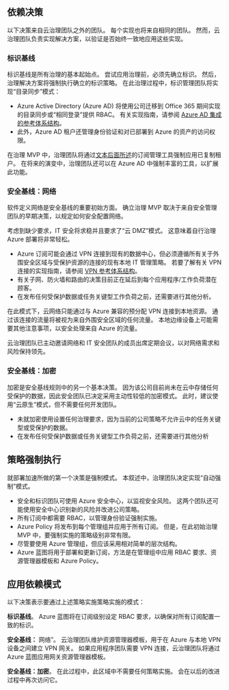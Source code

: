 <!-- TEMPLATE FILE - DO NOT ADD METADATA -->

## <a name="dependent-decisions"></a>依赖决策

以下决策来自云治理团队之外的团队。 每个实现也将来自相同的团队。 然而，云治理团队负责实现解决方案，以验证是否始终一致地应用这些实现。

### <a name="identity-baseline"></a>标识基线

标识基线是所有治理的基本起始点。 尝试应用治理前，必须先确立标识。 然后，治理解决方案将强制执行确立的标识策略。
在此治理过程中，标识管理团队将实现“目录同步”模式：

- Azure Active Directory (Azure AD) 将使用公司迁移到 Office 365 期间实现的目录同步或“相同登录”提供 RBAC。 有关实现指南，请参阅 [Azure AD 集成的参考体系结构](/azure/architecture/reference-architectures/identity/azure-ad)。
- 此外，Azure AD 租户还管理身份验证和对已部署到 Azure 的资产的访问权限。

在治理 MVP 中，治理团队将通过[文本后面所述](#subscription-model)的订阅管理工具强制应用已复制租户。 在将来的演变中，治理团队还可以在 Azure AD 中强制丰富的工具，以扩展此功能。

### <a name="security-baseline-networking"></a>安全基线：网络

软件定义网络是安全基线的重要初始方面。 确立治理 MVP 取决于来自安全管理团队的早期决策，以规定如何安全配置网络。

考虑到缺少要求，IT 安全将求稳并且要求了“云 DMZ”模式。 这意味着自行治理 Azure 部署将非常轻松。

- Azure 订阅可能会通过 VPN 连接到现有的数据中心，但必须遵循所有关于外围安全区域与受保护资源的连接的现有本地 IT 管理策略。 若要了解有关 VPN 连接的实现指南，请参阅 [VPN 参考体系结构](/azure/architecture/reference-architectures/hybrid-networking/vpn)。
- 有关子网、防火墙和路由的决策目前正在延后到每个应用程序/工作负荷潜在顾客。
- 在发布任何受保护数据或任务关键型工作负荷之前，还需要进行其他分析。

在此模式下，云网络只能通过与 Azure 兼容的预分配 VPN 连接到本地资源。 通过该连接的流量将被视为来自外围安全区域的任何流量。 本地边缘设备上可能需要其他注意事项，以安全处理来自 Azure 的流量。

云治理团队已主动邀请网络和 IT 安全团队的成员出席定期会议，以对网络需求和风险保持领先。

### <a name="security-baseline-encryption"></a>安全基线：加密

加密是安全基线规则中的另一个基本决策。 因为该公司目前尚未在云中存储任何受保护的数据，因此安全团队已决定采用主动性较低的加密模式。
此时，建议使用“云原生”模式，但不需要任何开发团队。

- 未就加密使用设置任何治理要求，因为当前的公司策略不允许云中的任务关键型或受保护的数据。
- 在发布任何受保护数据或任务关键型工作负荷之前，还需要进行其他分析

## <a name="policy-enforcement"></a>策略强制执行

就部署加速所做的第一个决策是强制模式。 本叙述中，治理团队决定实现“自动强制”模式。

- 安全和标识团队可使用 Azure 安全中心，以监视安全风险。 这两个团队还可能使用安全中心识别新的风险并改进公司策略。
- 所有订阅中都需要 RBAC，以管理身份验证强制实施。
- Azure Policy 将发布到每个管理组并应用于所有订阅。 但是，在此初始治理 MVP 中，要强制实施的策略级别非常有限。
- 尽管要使用 Azure 管理组，但应该采用相对简单的层次结构。
- Azure 蓝图将用于部署和更新订阅，方法是在管理组中应用 RBAC 要求、资源管理器模板和 Azure Policy。

## <a name="applying-the-dependent-patterns"></a>应用依赖模式

以下决策表示要通过上述策略实施策略实施的模式：

**标识基线**。 Azure 蓝图将在订阅级别设定 RBAC 要求，以确保对所有订阅配置一致的标识。

**安全基线：** 网络”。 云治理团队维护资源管理器模板，用于在 Azure 与本地 VPN 设备之间建立 VPN 网关。 如果应用程序团队需要 VPN 连接，云治理团队将通过 Azure 蓝图应用网关资源管理器模板。

**安全基线：加密**。 在此过程中，此区域中不需要任何策略实施。 会在以后的改进过程中再次访问它。
